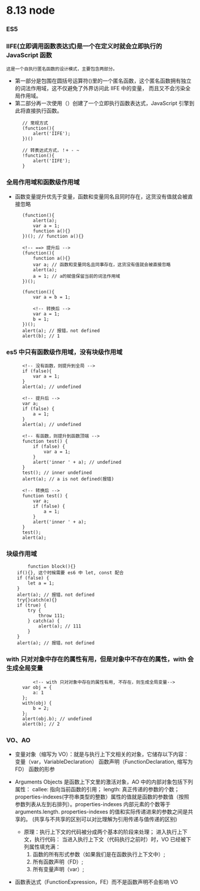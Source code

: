 # 8.13 node
### ES5

### IIFE(立即调用函数表达式)是一个在定义时就会立即执行的 JavaScript 函数
    这是一个自执行匿名函数的设计模式，主要包含两部分。
   * 第一部分是包围在圆括号运算符()里的一个匿名函数，这个匿名函数拥有独立的词法作用域，这不仅避免了外界访问此 IIFE 中的变量，
              而且又不会污染全局作用域。
   * 第二部分再一次使用（）创建了一个立即执行函数表达式，JavaScript 引擎到此将直接执行函数。 <br/>
   
 ```
       // 常规方式
       (function(){
           alert('IIFE');
       })()

       // 转表达式方式，！+ - ~
       !function(){
           alert('IIFE');
       }
 ```
 
### 全局作用域和函数级作用域
* 函数变量提升优先于变量，函数和变量同名且同时存在，这货没有值就会被直接忽略
```
      (function(){
          alert(a);
          var a = 1;
          function a(){}
      })(); // function a(){}

      <!-- ==> 提升后 -->
      (function(){
          function a(){}
          var a; // 函数和变量同名且同事存在，这货没有值就会被直接忽略
          alert(a);
          a = 1; // a的赋值保留当前的词法作用域
      })();

      (function(){
          var a = b = 1;

          <!-- 转换后 -->
          var a = 1;
          b = 1;
      })();
      alert(a); // 报错，not defined
      alert(b); // 1

```
### es5 中只有函数级作用域，没有块级作用域
```
      <!-- 没有函数，则提升到全局 -->
      if (false){
          var a = 1;
      }
      alert(a); // undefined

      <!-- 提升后 -->
      var a;
      if (false) {
          a = 1;
      }
      alert(a); // undefined

      <!-- 有函数，则提升到函数顶端 -->
      function test() {
          if (false) {
              var a = 1;
          }
          alert('inner ' + a); // undefined
      }
      test(); // inner undefined
      alert(a); // a is not defined(报错)

      <!-- 转换后 -->
      function test() {
          var a;
          if (false) {
              a = 1;
          }
          alert('inner ' + a);
      }
      test();
      alert(a);
```
### 块级作用域
```
        function block(){}
    if(){}, 这个时候需要 es6 中 let, const 配合
    if (false) {
        let a = 1;
    }
    alert(a); // 报错，not defined
    try{}catch(e){}
    if (true) {
        try {
            throw 111;
        } catch(a) {
            alert(a); // 111
        }
    }
    alert(a); // 报错，not defined
```

### with 只对对象中存在的属性有用，但是对象中不存在的属性，with 会生成全局变量
```
          <!-- with 只对对象中存在的属性有用, 不存在，则生成全局变量-->
      var obj = {
          a: 1
      };
      with(obj) {
          b = 2;
      };
      alert(obj.b); // undefined
      alert(b); // 2
```
### VO、AO
* 变量对象（缩写为 VO）：就是与执行上下文相关的对象，它储存以下内容：
    变量（var，VariableDeclaration）
    函数声明（FunctionDeclaration, 缩写为 FD）
    函数的形参

* Arguments Objects 是函数上下文里的激活对象，AO 中的内部对象包括下列属性：
    callee: 指向当前函数的引用；
    length: 真正传递的参数的个数；
    properties-indexes(字符串类型的整数）属性的值就是函数的参数值（按照参数列表从左到右排列）。properties-indexes 内部元素的个数等于                 arguments.length. properties-indexes 的值和实际传递进来的参数之间是共享的。
    (共享与不共享的区别可以对比理解为引用传递与值传递的区别)

  * 原理：执行上下文的代码被分成两个基本的阶段来处理；
    进入执行上下文，执行代码：
    当进入执行上下文（代码执行之前时）时，VO 已经被下列属性填充满：
      1. 函数的所有形式参数（如果我们是在函数执行上下文中）;
      2. 所有函数声明（FD）;
      3. 所有变量声明（var）;
* 函数表达式（FunctionExpression，FE）而不是函数声明不会影响 VO
